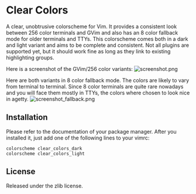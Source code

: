 # Clear Colors

A clear, unobtrusive colorscheme for Vim. It provides a consistent look
between 256 color terminals and GVim and also has an 8 color fallback mode
for older terminals and TTYs. This colorscheme comes both in a dark and
light variant and aims to be complete and consistent. Not all plugins are
supported yet, but it should work fine as long as they link to existing
highlighting groups.

Here is a screenshot of the GVim/256 color variants:
![screenshot.png](https://raw.github.com/AlxHnr/clear_colors/master/screenshot.png)

Here are both variants in 8 color fallback mode. The colors are likely to
vary from terminal to terminal. Since 8 color terminals are quite rare
nowadays and you will face them mostly in TTYs, the colors where chosen to
look nice in agetty.
![screenshot_fallback.png](https://raw.github.com/AlxHnr/clear_colors/master/screenshot_fallback.png)

## Installation

Please refer to the documentation of your package manager. After you
installed it, just add one of the following lines to your vimrc:

	colorscheme clear_colors_dark
	colorscheme clear_colors_light

## License

Released under the zlib license.
